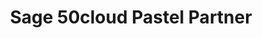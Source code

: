 ---
title: "Sage 50cloud Pastel Partner"
seoTitle: "Sage 50cloud Pastel Partner Getting Started"
seoDescription: "Integrate your Sage 50cloud Pastel Partner with supported B2B and B2C Systems through Stock2Shop"
seoKeyword: ["Sage 50cloud Pastel Partner", "Integrations"]
type: help
source: "sage-50cloud-pastel-partner"
tags: ["gettingstarted", "sage-50cloud-pastel-partner"]
draft: true
---